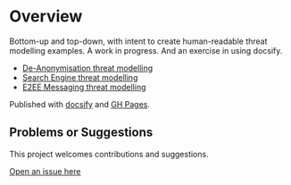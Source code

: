 # Overview

Bottom-up and top-down, with intent to create human-readable threat modelling examples. A work in progress. And an exercise in using docsify.

* [De-Anonymisation threat modelling](da/)
* [Search Engine threat modelling](se/)
* [E2EE Messaging threat modelling](e2ee/)

Published with [docsify](https://github.com/docsifyjs/docsify) and [GH Pages](https://pages.github.com/).

## Problems or Suggestions

This project welcomes contributions and suggestions. 

[Open an issue here](https://github.com/tymyrddin/threat-models/issues)
